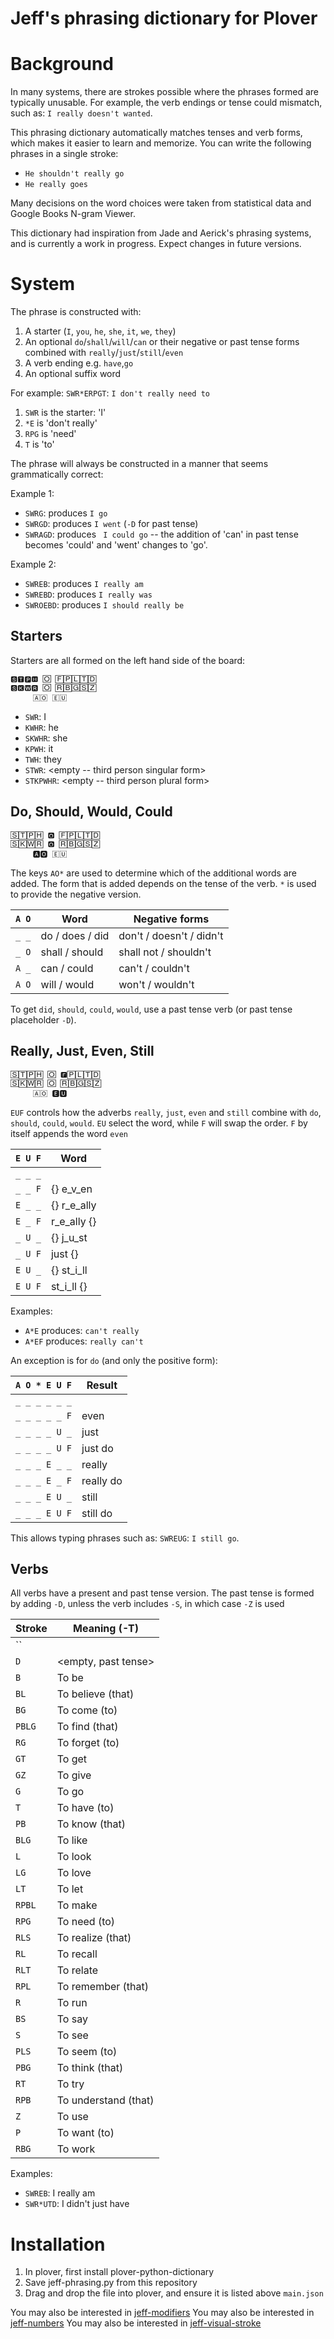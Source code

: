 # Jeff's phrasing dictionary for Plover

# Background

In many systems, there are strokes possible where the phrases formed are
typically unusable. For example, the verb endings or tense could mismatch, such
as: `I really doesn't wanted`.

This phrasing dictionary automatically matches tenses and verb forms,
which makes it easier to learn and memorize. You can write the following
phrases in a single stroke:
* `He shouldn't really go`
* `He really goes`

Many decisions on the word choices were taken from statistical data and
Google Books N-gram Viewer.

This dictionary had inspiration from Jade and Aerick's phrasing systems,
and is currently a work in progress. Expect changes in future versions.

# System

The phrase is constructed with:

1. A starter (`I`, `you`, `he`, `she`, `it`, `we`, `they`)
2. An optional `do`/`shall`/`will`/`can` or their negative or past tense forms combined with `really`/`just`/`still`/`even`
3. A verb ending e.g. `have`,`go`
4. An optional suffix word 

For example: `SWR*ERPGT`: `I don't really need to` 

1. `SWR` is the starter: 'I'
2. `*E` is 'don't really'
3. `RPG` is 'need'
4. `T` is 'to'

The phrase will always be constructed in a manner that seems grammatically correct:

Example 1:
  * `SWRG`: produces `I go`
  * `SWRGD`: produces `I went` (`-D` for past tense)
  * `SWRAGD`: produces ` I could go` -- the addition of 'can' in past tense becomes 'could' and 'went' changes to 'go'.

Example 2:
  *  `SWREB`: produces `I really am`
  *  `SWREBD`: produces `I really was`
  *  `SWROEBD`: produces `I should really be`

## Starters

Starters are all formed on the left hand side of the board:
```
🆂🆃🅿🅷 🄾 🄵🄿🄻🅃🄳
🆂🅺🆆🆁 🄾 🅁🄱🄶🅂🅉
　　　🄰🄾 🄴🅄
```

* `SWR`: I
* `KWHR`: he
* `SKWHR`: she
* `KPWH`: it
* `TWH`: they
* `STWR`: <empty -- third person singular form>
* `STKPWHR`: <empty -- third person plural form>

## Do, Should, Would, Could
```
🅂🅃🄿🄷 🅾 🄵🄿🄻🅃🄳
🅂🄺🅆🅁 🅾 🅁🄱🄶🅂🅉
　　　🅰🅾 🄴🅄
```

The keys `AO*` are used to determine which of the additional words are added.
The form that is added depends on the tense of the verb. `*` is used to provide
the negative version.

`A O` | Word             | Negative forms
------|------------------|-------------------------
`_ _` | do / does / did  | don't / doesn't / didn't
`_ O` | shall / should   | shall not / shouldn't
`A _` | can / could      | can't / couldn't
`A O` | will / would     | won't / wouldn't

To get `did`, `should`, `could`, `would`, use a past tense verb (or past tense
placeholder `-D`).

## Really, Just, Even, Still

```
🅂🅃🄿🄷 🄾 🅵🄿🄻🅃🄳
🅂🄺🅆🅁 🄾 🅁🄱🄶🅂🅉
　　　🄰🄾 🅴🆄
```

`EUF` controls how the adverbs `really`, `just`, `even` and `still` combine
with `do`, `should`, `could`, `would`. `EU` select the word, while `F` will
swap the order. `F` by itself appends the word `even`

`E U F` | Word 
--------|------
`_ _ _` | <empty>
`_ _ F` | {} e_v_en
`E _ _` | {} r_e_ally
`E _ F` | r_e_ally {}
`_ U _` | {} j_u_st
`_ U F` | just {}
`E U _` | {} st_i_ll
`E U F` | st_i_ll {}

Examples:
* `A*E` produces: `can't really`
* `A*EF` produces: `really can't`

An exception is for `do` (and only the positive form):

`A O * E U F` | Result
--------------|------------------
`_ _ _ _ _ _` | <empty>
`_ _ _ _ _ F` | even
`_ _ _ _ U _` | just
`_ _ _ _ U F` | just do
`_ _ _ E _ _` | really
`_ _ _ E _ F` | really do
`_ _ _ E U _` | still
`_ _ _ E U F` | still do

This allows typing phrases such as: `SWREUG`: `I still go`.

## Verbs

All verbs have a present and past tense version. The past tense is formed by
adding `-D`, unless the verb includes `-S`, in which case `-Z` is used

Stroke   | Meaning (-T)
---------|-------------
``       | <empty>
`D`      | <empty, past tense>
`B`      | To be
`BL`     | To believe (that)
`BG`     | To come (to)
`PBLG`   | To find (that)
`RG`     | To forget (to)
`GT`     | To get
`GZ`     | To give
`G`      | To go
`T`      | To have (to) 
`PB`     | To know (that)
`BLG`    | To like
`L`      | To look
`LG`     | To love
`LT`     | To let
`RPBL`   | To make
`RPG`    | To need (to)
`RLS`    | To realize (that)
`RL`     | To recall
`RLT`    | To relate
`RPL`    | To remember (that)
`R`      | To run
`BS`     | To say
`S`      | To see
`PLS`    | To seem (to)
`PBG`    | To think (that)
`RT`     | To try
`RPB`    | To understand (that)
`Z`      | To use
`P`      | To want (to)
`RBG`    | To work

Examples:
*  `SWREB`: I really am
*  `SWR*UTD`: I didn't just have

# Installation

1. In plover, first install plover-python-dictionary
2. Save jeff-phrasing.py from this repository
3. Drag and drop the file into plover, and ensure it is listed above `main.json`

You may also be interested in [jeff-modifiers](https://github.com/jthlim/jeff-modifiers)
You may also be interested in [jeff-numbers](https://github.com/jthlim/jeff-numbers)
You may also be interested in [jeff-visual-stroke](https://github.com/jthlim/jeff-visual-stroke)
